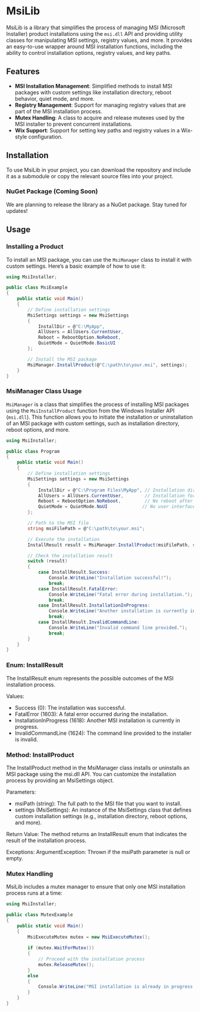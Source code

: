 # MsiLib

MsiLib is a library that simplifies the process of managing MSI (Microsoft Installer) product installations using the `msi.dll` API and providing utility classes for manipulating MSI settings, registry values, and more. It provides an easy-to-use wrapper around MSI installation functions, including the ability to control installation options, registry values, and key paths.

## Features

- **MSI Installation Management**: Simplified methods to install MSI packages with custom settings like installation directory, reboot behavior, quiet mode, and more.
- **Registry Management**: Support for managing registry values that are part of the MSI installation process.
- **Mutex Handling**: A class to acquire and release mutexes used by the MSI installer to prevent concurrent installations.
- **Wix Support**: Support for setting key paths and registry values in a Wix-style configuration.

## Installation

To use MsiLib in your project, you can download the repository and include it as a submodule or copy the relevant source files into your project.

### NuGet Package (Coming Soon)

We are planning to release the library as a NuGet package. Stay tuned for updates!

## Usage

### Installing a Product

To install an MSI package, you can use the `MsiManager` class to install it with custom settings. Here’s a basic example of how to use it:

```csharp
using MsiInstaller;

public class MsiExample
{
    public static void Main()
    {
        // Define installation settings
        MsiSettings settings = new MsiSettings
        {
            InstallDir = @"C:\MyApp",
            AllUsers = AllUsers.CurrentUser,
            Reboot = RebootOption.NoReboot,
            QuietMode = QuietMode.BasicUI
        };

        // Install the MSI package
        MsiManager.InstallProduct(@"C:\path\to\your.msi", settings);
    }
}
```
### MsiManager Class Usage
`MsiManager` is a class that simplifies the process of installing MSI packages using the `MsiInstallProduct` function from the Windows Installer API (`msi.dll`). This function allows you to initiate the installation or uninstallation of an MSI package with custom settings, such as installation directory, reboot options, and more.

```csharp
using MsiInstaller;

public class Program
{
    public static void Main()
    {
        // Define installation settings
        MsiSettings settings = new MsiSettings
        {
            InstallDir = @"C:\Program Files\MyApp", // Installation directory
            AllUsers = AllUsers.CurrentUser,        // Installation for current user only
            Reboot = RebootOption.NoReboot,         // No reboot after installation
            QuietMode = QuietMode.NoUI             // No user interface during installation
        };

        // Path to the MSI file
        string msiFilePath = @"C:\path\to\your.msi";

        // Execute the installation
        InstallResult result = MsiManager.InstallProduct(msiFilePath, settings);

        // Check the installation result
        switch (result)
        {
            case InstallResult.Success:
                Console.WriteLine("Installation successful!");
                break;
            case InstallResult.FatalError:
                Console.WriteLine("Fatal error during installation.");
                break;
            case InstallResult.InstallationInProgress:
                Console.WriteLine("Another installation is currently in progress.");
                break;
            case InstallResult.InvalidCommandLine:
                Console.WriteLine("Invalid command line provided.");
                break;
        }
    }
}
```

### Enum: InstallResult
The InstallResult enum represents the possible outcomes of the MSI installation process.

Values:
- Success (0): The installation was successful.
- FatalError (1603): A fatal error occurred during the installation.
- InstallationInProgress (1618): Another MSI installation is currently in progress.
- InvalidCommandLine (1624): The command line provided to the installer is invalid.

### Method: InstallProduct
The InstallProduct method in the MsiManager class installs or uninstalls an MSI package using the msi.dll API. You can customize the installation process by providing an MsiSettings object.

Parameters:
- msiPath (string): The full path to the MSI file that you want to install.
- settings (MsiSettings): An instance of the MsiSettings class that defines custom installation settings (e.g., installation directory, reboot options, and more).

Return Value:
The method returns an InstallResult enum that indicates the result of the installation process.

Exceptions:
ArgumentException: Thrown if the msiPath parameter is null or empty.

### Mutex Handling
MsiLib includes a mutex manager to ensure that only one MSI installation process runs at a time:

```csharp
using MsiInstaller;

public class MutexExample
{
    public static void Main()
    {
        MsiExecuteMutex mutex = new MsiExecuteMutex();
        
        if (mutex.WaitForMutex())
        {
            // Proceed with the installation process
            mutex.ReleaseMutex();
        }
        else
        {
            Console.WriteLine("MSI installation is already in progress.");
        }
    }
}
```
